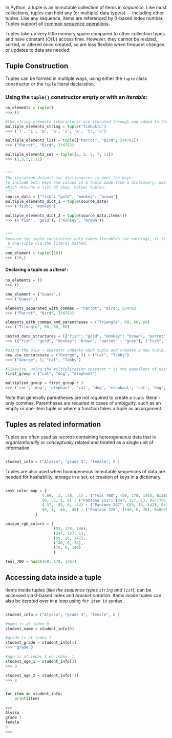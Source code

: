 In Python, a tuple is an immutable collection of items in _sequence_. Like most collections, tuples can hold any (or multiple) data type(s) -- including other tuples. Like any sequence, items are referenced by 0-based index number. Tuples support all [common sequence operations](https://docs.python.org/3/library/stdtypes.html#common-sequence-operations).

Tuples take up very little memory space compared to other collection types and have constant (_O(1)_) access time. However, they cannot be resized, sorted, or altered once created, so are less flexible when frequent changes or updates to data are needed.

## Tuple Construction

Tuples can be formed in multiple ways, using either the `tuple` class constructor or the `tuple` literal declaration.

### Using the `tuple()` constructor empty or with an _iterable_:

```python
no_elements = tuple()
>>> ()

#the string elements (characters) are iterated through and added to the tuple
multiple_elements_string = tuple("Timbuktu")
>>> ('T', 'i', 'm', 'b', 'u', 'k', 't', 'u')

multiple_elements_list = tuple(["Parrot", "Bird", 334782])
>>> ("Parrot", "Bird", 334782)

multiple_elements_set = tuple({2, 3, 5, 7, 11})
>>> (2,3,5,7,11)


"""
The iteration default for dictionaries is over the keys.
To include both keys and values in a tuple made from a dictionary, use dict.items(),
which returns a list of (key, value) tuples.
"""
source_data = {"fish": "gold", "monkey": "brown"}
multiple_elements_dict_1 = tuple(source_data)
>>> ('fish', 'monkey')

multiple_elements_dict_2 = tuple(source_data.items())
>>> (('fish', 'gold'), ('monkey', 'brown'))


"""
because the tuple constructor only takes iterables (or nothing), it is much easier to create
 a one-tuple via the literal method.
"""
one_element = tuple([16])
>>> (16,)

```

#### Declaring a tuple as a _literal_ :

```python
no_elements = ()
>>> ()

one_element = ("Guava",)
>>> ("Guava",)

elements_separated_with_commas = "Parrot", "Bird", 334782
>>> ("Parrot", "Bird", 334782)

elements_with_commas_and_parentheses = ("Triangle", 60, 60, 60)
>>> ("Triangle", 60, 60, 60)

nested_data_structures = ({"fish": "gold", "monkey": "brown", "parrot" : "grey"}, ("fish", "mammal", "bird"))
>>> ({"fish": "gold", "monkey": "brown", "parrot" : "grey"}, ("fish", "mammal", "bird"))

#using the plus + operator unpacks each tuple and creates a new tuple.
new_via_concatenate = ("George", 5) + ("cat", "Tabby")
>>> ("George", 5, "cat", "Tabby")

#likewise, using the multiplication operator * is the equvilent of using + n times
first_group = ("cat", "dog", "elephant")

multiplied_group = first_group * 3
>>> ('cat', 'dog', 'elephant', 'cat', 'dog', 'elephant', 'cat', 'dog', 'elephant')

```

Note that generally parentheses are not _required_ to create a `tuple` literal - only commas. Parentheses are required in cases of ambiguity, such as an empty or one-item tuple or where a function takes a tuple as an argument.

## Tuples as related information

Tuples are often used as _records_ containing heterogeneous data that is _organizationally_ or _conceptually_ related and treated as a single unit of information.

```python

student_info = ("Alyssa", "grade 3", "female", 8 )

```

Tuples are also used when homogeneous immutable sequences of data are needed for hashability, storage in a set, or creation of keys in a dictionary.

```python

cmyk_color_map = {
                (.69, .3, .48, .1) : ("Teal 700", (59, 178, 146), 0x3BB292),
                (0, .5, 1, 0) : ("Pantone 151", (247, 127, 1), 0xF77F01),
                (.37, .89, 0, .44) : ("Pantone 267", (89, 16, 142), 0x59108E),
                (0, 1, .46, .45) : ("Pantone 228", (140, 0, 76), 0x8C004C)
             }

unique_rgb_colors = {
                     (59, 178, 146),
                     (247, 127, 1),
                     (89, 16, 142),
                     (140, 0, 76),
                     (76, 0, 140)
                     }

teal_700 = hash((59, 178, 146))

```

## Accessing data inside a tuple

Items inside tuples (_like the sequence types `string` and `list`_), can be accessed via 0-based index and _bracket notation_. Items inside tuples can also be _iterated over_ in a loop using `for item in` syntax.

```python

student_info = ("Alyssa", "grade 3", "female", 8 )

#name is at index 0
student_name = student_info[0]

#grade is at index 1
student_grade = student_info[1]
>>> 'grade 3'

#age is at index 3 or index -1
student_age_1 = student_info[3]
>>> 8

student_age_2 = student_info[-1]
>>> 8


for item in student_info:
    print(item)

>>>
Alyssa
grade 3
female
8
>>>
```
